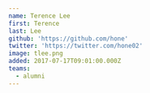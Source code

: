 ```yaml
---
name: Terence Lee
first: Terence
last: Lee
github: 'https://github.com/hone'
twitter: 'https://twitter.com/hone02'
image: tlee.png
added: 2017-07-17T09:01:00.000Z
teams:
  - alumni
---
```

